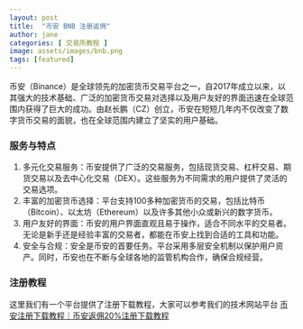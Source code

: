 ```yaml
---
layout: post
title:  "币安 BNB 注册返佣"
author: jane
categories: [ 交易所教程 ]
image: assets/images/bnb.png
tags: [featured]
---
```

币安（Binance）是全球领先的加密货币交易平台之一，自2017年成立以来，以其强大的技术基础、广泛的加密货币交易对选择以及用户友好的界面迅速在全球范围内获得了巨大的成功。由赵长鹏（CZ）创立，币安在短短几年内不仅改变了数字货币交易的面貌，也在全球范围内建立了坚实的用户基础。

### 服务与特点

1. 多元化交易服务：币安提供了广泛的交易服务，包括现货交易、杠杆交易、期货交易以及去中心化交易（DEX）。这些服务为不同需求的用户提供了灵活的交易选项。
2. 丰富的加密货币选择：平台支持100多种加密货币的交易，包括比特币（Bitcoin）、以太坊（Ethereum）以及许多其他小众或新兴的数字货币。
3. 用户友好的界面：币安的用户界面直观且易于操作，适合不同水平的交易者。无论是新手还是经验丰富的交易者，都能在币安上找到合适的工具和功能。
4. 安全与合规：安全是币安的首要任务。平台采用多层安全机制以保护用户资产。同时，币安也在不断与全球各地的监管机构合作，确保合规经营。

### 注册教程
这里我们有一个平台提供了注册下载教程，大家可以参考我们的技术网站平台 [币安注册下载教程｜币安返佣20%注册下载教程](https://tggsearch.github.io/docs/bnb-buy-coins.html)
